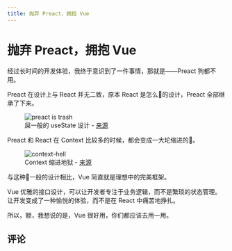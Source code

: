 ```yaml
---
title: 抛弃 Preact，拥抱 Vue
---
```


# 抛弃 Preact，拥抱 Vue

<vue-metadata author="swwind" time="2024-2-29"></vue-metadata>

经过长时间的开发体验，我终于意识到了一件事情，那就是——<span class="truth" title="你知道的太多了">Preact 狗都不用</span>。

<!-- 诚然，在这个 React 越更新越屎的时代，寻找一个体验更加好的前端框架刻不容缓。 -->

<!-- <figure>
  <img src="/assets/figures/vue/react-is-trash.jpg" alt="react is trash" />
  <figcaption>屎一般的 useState 设计 - [来源](https://x.com/eloffd/status/1822021493859250354)</figcaption>
</figure> -->

Preact 在设计上与 React 并无二致，原本 React 是怎么💩的设计，Preact 全部继承了下来。

<figure>
  <img src="/assets/figures/vue/preact-is-trash.jpg" alt="preact is trash" />
  <figcaption>屎一般的 useState 设计 - <a href="https://x.com/IroncladDev/status/1821627087909691718">来源</a></figcaption>
</figure>

Preact 和 React 在 Context 比较多的时候，都会变成一大坨缩进的💩。

<figure>
  <img src="/assets/figures/vue/context-hell.png" alt="context-hell" />
  <figcaption>Context 缩进地狱 - <a href="https://dev.to/alfredosalzillo/the-react-context-hell-7p4">来源</a></figcaption>
</figure>

与这种💩一般的设计相比，Vue 简直就是理想中的完美框架。

Vue 优雅的接口设计，可以让开发者专注于业务逻辑，而不是繁琐的状态管理。让开发变成了一种愉悦的体验，而不是在 React 中痛苦地挣扎。

所以，额，我想说的是，Vue 很好用，你们都应该去用一用。

## 评论

<vue-reactions path="hug-to-vue"></vue-reactions>
